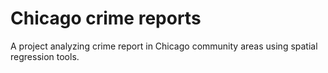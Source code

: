 # Chicago crime reports
A project analyzing crime report in Chicago community areas using spatial regression tools.

